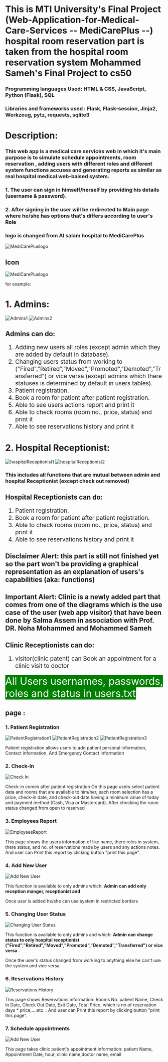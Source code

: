 # This is MTI University's Final Project (Web-Application-for-Medical-Care-Services -- MediCarePlus --) hospital room reservation part is taken from the hospital room reservation system Mohammed Sameh's Final Project to cs50 
### Programming languages Used: HTML & CSS, JavaScript, Python (Flask), SQL
### Libraries and frameworks used : Flask, Flask-session, Jinja2, Werkzeug, pytz, requests, sqlite3

# Description:
### This web app is a medical care services web in which it's main purpose is to simulate schedule appointments, room reservation , adding users with different roles and different system functions accuses and generating reports as similar as real hospital medical web-baised system.

### 1. The user can sign in himself/herself by providing his details (username & password).
### 2. After signing in the user will be redirected to Main page where he/she has options that's differs according to user's Role

### logo is changed from Al salam hospital to MediCarePlus
![MediCarePluslogo](logo.png)
## Icon
![MediCarePluslogo](favicon.ico)

for example:

### <h1>1. Admins:</h1>
![Admins1](images/staff-main-1.png)
![Admins2](images/staff-main-2.png)

<h2>Admins can do:</h2>
    <ol style ="font-size: 14pt;">
        <li>Adding new users all roles (except admin which they are added by default in database).</li>
        <li>Changing users status from working to ("Fired","Retired","Moved","Promoted","Demoted","Transferred") or 
    vice versa (except admins which there statuses is determined by default in users tables).</li>
        <li>Patient registration.</li>
        <li>Book a room for patient after patient registration.</li>
        <li>Able to see users actions report and print it</li>
        <li>Able to check rooms (room no., price, status) and print it</li>
        <li>Able to see reservations history and print it</li>
    </ol>


### <h1>2. Hospital Receptionist:</h1>
![hospitalReceptionist1](images/staff-main-1.png)
![hospitalReceptionist2](images/staff-main-2.png)
### This includes all functions that are mutual between admin and hospital Receptionist (except check out removed)
<h2> Hospital Receptionists can do:</h2>
    <ol style ="font-size: 14pt;">
        <li>Patient registration.</li>
        <li>Book a room for patient after patient registration.</li>
        <li>Able to check rooms (room no., price, status) and print it</li>
        <li>Able to see reservations history and print it</li>
    </ol>

## Disclaimer Alert: this part is still not finished yet so the part won't be providing a graphical representation as an explanation of users's capabilities (aka: functions)
## Important Alert: Clinic is a newly added part that comes from one of the diagrams which is the use case of the user (web app visitor) that have been done by Salma Assem in association with Prof. DR. Noha Mohammed and Mohammed Sameh


<h2> Clinic Receptionists can do:</h2>
    <ol style ="font-size: 14pt;">
        <li>visitor(clinic patent) can Book an appointment for a clinic visit to doctor</li>
    </ol>
<mark style = "background-color: Green; font-size: 24pt; color: white;">All Users usernames, passwords, roles and status in users.txt</mark>

## page :

### 1. Patient Registration
![PatientRegistration1](images/patient-registration-1.png)
![PatientRegistration2](images/patient-registration-2.png)
![PatientRegistration3](images/patient-registration-3.png)


<p>Patient registration allows users to add patient personal information, Contact information, And Emergency Contact Information</p>

### 2. Check-In
![Check In](images/check-in.png)

<p> Check-in comes after patient registration On this page users select patient data and rooms that are available to him/her, each room selection has a price, check-in date, and check-out date having a minimum value of today and payment method (Cash, Visa or Mastercard).
After checking the room status changed from open to reserved</p>


### 3. Employees Report
![EmployeesReport](images/employee-report.png)

<p>This page shows the users information of like name, there roles in system, there status, and no. of reservations made by users  and any actions notes.
And user can Print this report by clicking button "print this page".</p>

### 4. Add New User
![Add New User](images/adding-user.png)

<p>This function is available to only admins which:
<strong>Admin can add only reception manger, receptionist and </strong>

Once user is added he/she can use system in restricted borders</p>

### 5. Changing User Status
![Changing User Status](images/change-user-status.png)

<p>This function is available to only admins and  which:
<strong>Admin can change status to only hospital receptionist ("Fired","Retired","Moved","Promoted","Demoted","Transferred") or vice versa .</strong>

Once the user's status changed from working to anything else he can't use the system and vice versa. </p>


### 6. Reservations History
![Reservations History](images/reservation-table.png) 

<p>This page shows Reservations information: Rooms No.	patient Name, Check In Date, Check Out Date, Exit Date, Total Price, which is no of reservation days * price,....etc. .
And user can Print this report by clicking button "print this page".</p>

### 7. Schedule appointments
![Add New User](images/appointement.png)
<p>This page takes clinic patient's appointment information: patient Name, Appointment Date, hour, clinic name,doctor name, email </p>
